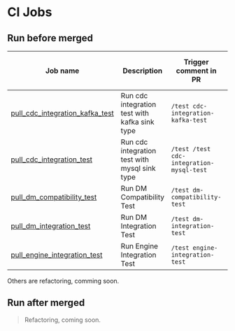 CI Jobs
===

## Run before merged

| Job name                                                     | Description                                   | Trigger comment in PR                    | CI script                                                    | Can be run locally by contributors | Core Instructions to run locally                             | Runner resouce requirement                                   |
| ------------------------------------------------------------ | --------------------------------------------- | ---------------------------------------- | ------------------------------------------------------------ | ---------------------------------- | ------------------------------------------------------------ | ------------------------------------------------------------ |
| [pull_cdc_integration_kafka_test](./pull_cdc_integration_kafka_test.groovy) | Run cdc integration test with kafka sink type | `/test cdc-integration-kafka-test`       | [link](/pipelines/pingcap/tiflow/release-7.1/pull_cdc_integration_kafka_test.groovy) | Yes                                | [Please refer to the document](https://github.com/pingcap/tiflow/tree/master/tests/integration_tests#run-integration-tests-locally) | [link](/pipelines/pingcap/tiflow/release-7.1/pod-pull_cdc_integration_kafka_test.yaml) |
| [pull_cdc_integration_test](pull_cdc_integration_test.groovy) | Run cdc integration test with mysql sink type | `/test /test cdc-integration-mysql-test` | [link](/pipelines/pingcap/tiflow/release-7.1/pull_cdc_integration_test.groovy) | Yes                                | [Please refer to the document](https://github.com/pingcap/tiflow/tree/master/tests/integration_tests#run-integration-tests-locally) | [link](/pipelines/pingcap/tiflow/release-7.1/pod-pull_cdc_integration_test.yaml) |
| [pull_dm_compatibility_test](pull_dm_compatibility_test.groovy) | Run DM Compatibility Test                     | `/test dm-compatibility-test`            | [link](/pipelines/pingcap/tiflow/release-7.1/pull_dm_compatibility_test.groovy) | Yes                                | [Please refer to the document](https://github.com/pingcap/tiflow/tree/master/dm/tests#compatibility-test) | [link](/pipelines/pingcap/tiflow/release-7.1/pod-pull_dm_compatibility_test.yaml) |
| [pull_dm_integration_test](pull_dm_integration_test.groovy)  | Run DM Integration Test                       | `/test dm-integration-test`              | [link](/pipelines/pingcap/tiflow/release-7.1/pull_dm_integration_test.groovy) | Yes                                | [Please refer to the document](https://github.com/pingcap/tiflow/tree/master/dm/tests#integration-test) | [link](/pipelines/pingcap/tiflow/release-7.1/pod-pull_dm_integration_test.yaml) |
| [pull_engine_integration_test](pull_engine_integration_test.groovy) | Run Engine  Integration Test                  | `/test engine-integration-test`          | [link](/pipelines/pingcap/tiflow/release-7.1/pull_engine_integration_test.groovy) | Yes                                | [Please refer to the document](https://github.com/pingcap/tiflow/tree/master/engine/test/integration_tests#run-engine-integration-tests) | [link](/pipelines/pingcap/tiflow/release-7.1/pod-pull_engine_integration_test.yaml) |

Others are refactoring, comming soon.

## Run after merged

> Refactoring, coming soon.